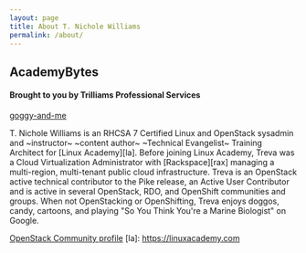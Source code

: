 ```yaml
---
layout: page
title: About T. Nichole Williams
permalink: /about/
---
```


## AcademyBytes
#### Brought to you by Trilliams Professional Services

[goggy-and-me](https://i.imgur.com/1jX0JFm.png)

T. Nichole Williams is an RHCSA 7 Certified Linux and OpenStack sysadmin and ~instructor~ ~content author~ ~Technical Evangelist~ Training Architect for [Linux Academy][la]. Before joining Linux Academy, Treva  was a Cloud Virtualization Administrator with [Rackspace][rax] managing a multi-region, multi-tenant public cloud infrastructure. Treva is an OpenStack active technical contributor to the Pike release, an Active User Contributor and is active in several OpenStack, RDO, and OpenShift communities and groups. When not OpenStacking or OpenShifting, Treva enjoys doggos, candy, cartoons, and playing "So You Think You're a Marine Biologist" on Google.

[OpenStack Community profile](https://www.openstack.org/community/members/profile/59069/treva-williams)
[la]: https://linuxacademy.com
